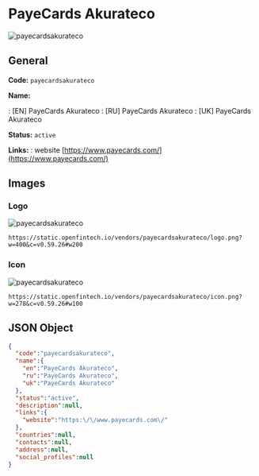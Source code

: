
# PayeCards Akurateco 
![payecardsakurateco](https://static.openfintech.io/vendors/payecardsakurateco/logo.png?w=400&c=v0.59.26#w200)  

## General 
 
**Code:** `payecardsakurateco` 
 
**Name:** 
 
:	[EN] PayeCards Akurateco 
:	[RU] PayeCards Akurateco 
:	[UK] PayeCards Akurateco 
 
**Status:** `active` 
 
**Links:** 
: website [https://www.payecards.com/](https://www.payecards.com/) 
 

## Images 

### Logo 
 
![payecardsakurateco](https://static.openfintech.io/vendors/payecardsakurateco/logo.png?w=400&c=v0.59.26#w200)  

```
https://static.openfintech.io/vendors/payecardsakurateco/logo.png?w=400&c=v0.59.26#w200
```  

### Icon 
 
![payecardsakurateco](https://static.openfintech.io/vendors/payecardsakurateco/icon.png?w=278&c=v0.59.26#w100)  

```
https://static.openfintech.io/vendors/payecardsakurateco/icon.png?w=278&c=v0.59.26#w100
```  

## JSON Object 

```json
{
  "code":"payecardsakurateco",
  "name":{
    "en":"PayeCards Akurateco",
    "ru":"PayeCards Akurateco",
    "uk":"PayeCards Akurateco"
  },
  "status":"active",
  "description":null,
  "links":{
    "website":"https:\/\/www.payecards.com\/"
  },
  "countries":null,
  "contacts":null,
  "address":null,
  "social_profiles":null
}
```  

